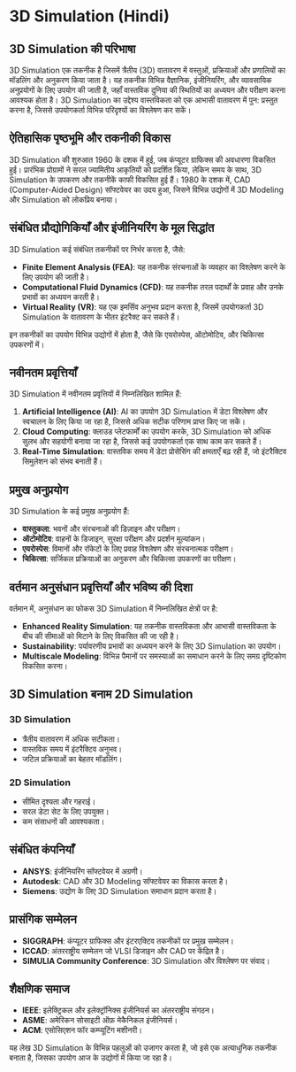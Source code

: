 # 3D Simulation (Hindi)

## 3D Simulation की परिभाषा
3D Simulation एक तकनीक है जिसमें त्रैतीय (3D) वातावरण में वस्तुओं, प्रक्रियाओं और प्रणालियों का मॉडलिंग और अनुकरण किया जाता है। यह तकनीक विभिन्न वैज्ञानिक, इंजीनियरिंग, और व्यावसायिक अनुप्रयोगों के लिए उपयोग की जाती है, जहाँ वास्तविक दुनिया की स्थितियों का अध्ययन और परीक्षण करना आवश्यक होता है। 3D Simulation का उद्देश्य वास्तविकता को एक आभासी वातावरण में पुन: प्रस्तुत करना है, जिससे उपयोगकर्ता विभिन्न परिदृश्यों का विश्लेषण कर सकें।

## ऐतिहासिक पृष्ठभूमि और तकनीकी विकास
3D Simulation की शुरुआत 1960 के दशक में हुई, जब कंप्यूटर ग्राफिक्स की अवधारणा विकसित हुई। प्रारंभिक प्रोग्रामों ने सरल ज्यामितीय आकृतियों को प्रदर्शित किया, लेकिन समय के साथ, 3D Simulation के उपकरण और तकनीकें काफी विकसित हुई हैं। 1980 के दशक में, CAD (Computer-Aided Design) सॉफ्टवेयर का उदय हुआ, जिसने विभिन्न उद्योगों में 3D Modeling और Simulation को लोकप्रिय बनाया।

## संबंधित प्रौद्योगिकियाँ और इंजीनियरिंग के मूल सिद्धांत
3D Simulation कई संबंधित तकनीकों पर निर्भर करता है, जैसे:
- **Finite Element Analysis (FEA)**: यह तकनीक संरचनाओं के व्यवहार का विश्लेषण करने के लिए उपयोग की जाती है।
- **Computational Fluid Dynamics (CFD)**: यह तकनीक तरल पदार्थों के प्रवाह और उनके प्रभावों का अध्ययन करती है।
- **Virtual Reality (VR)**: यह एक इमर्सिव अनुभव प्रदान करता है, जिसमें उपयोगकर्ता 3D Simulation के वातावरण के भीतर इंटरैक्ट कर सकते हैं।

इन तकनीकों का उपयोग विभिन्न उद्योगों में होता है, जैसे कि एयरोस्पेस, ऑटोमोटिव, और चिकित्सा उपकरणों में।

## नवीनतम प्रवृत्तियाँ
3D Simulation में नवीनतम प्रवृत्तियों में निम्नलिखित शामिल हैं:
1. **Artificial Intelligence (AI)**: AI का उपयोग 3D Simulation में डेटा विश्लेषण और स्वचालन के लिए किया जा रहा है, जिससे अधिक सटीक परिणाम प्राप्त किए जा सकें।
2. **Cloud Computing**: क्लाउड प्लेटफार्मों का उपयोग करके, 3D Simulation को अधिक सुलभ और सहयोगी बनाया जा रहा है, जिससे कई उपयोगकर्ता एक साथ काम कर सकते हैं।
3. **Real-Time Simulation**: वास्तविक समय में डेटा प्रोसेसिंग की क्षमताएँ बढ़ रही हैं, जो इंटरैक्टिव सिमुलेशन को संभव बनाती हैं।

## प्रमुख अनुप्रयोग
3D Simulation के कई प्रमुख अनुप्रयोग हैं:
- **वास्तुकला**: भवनों और संरचनाओं की डिज़ाइन और परीक्षण।
- **ऑटोमोटिव**: वाहनों के डिजाइन, सुरक्षा परीक्षण और प्रदर्शन मूल्यांकन।
- **एयरोस्पेस**: विमानों और रॉकेटों के लिए प्रवाह विश्लेषण और संरचनात्मक परीक्षण।
- **चिकित्सा**: सर्जिकल प्रक्रियाओं का अनुकरण और चिकित्सा उपकरणों का परीक्षण।

## वर्तमान अनुसंधान प्रवृत्तियाँ और भविष्य की दिशा
वर्तमान में, अनुसंधान का फोकस 3D Simulation में निम्नलिखित क्षेत्रों पर है:
- **Enhanced Reality Simulation**: यह तकनीक वास्तविकता और आभासी वास्तविकता के बीच की सीमाओं को मिटाने के लिए विकसित की जा रही है।
- **Sustainability**: पर्यावरणीय प्रभावों का अध्ययन करने के लिए 3D Simulation का उपयोग।
- **Multiscale Modeling**: विभिन्न पैमानों पर समस्याओं का समाधान करने के लिए समग्र दृष्टिकोण विकसित करना।

## 3D Simulation बनाम 2D Simulation
### 3D Simulation
- त्रैतीय वातावरण में अधिक सटीकता।
- वास्तविक समय में इंटरैक्टिव अनुभव।
- जटिल प्रक्रियाओं का बेहतर मॉडलिंग।

### 2D Simulation
- सीमित दृश्यता और गहराई।
- सरल डेटा सेट के लिए उपयुक्त।
- कम संसाधनों की आवश्यकता।

## संबंधित कंपनियाँ
- **ANSYS**: इंजीनियरिंग सॉफ्टवेयर में अग्रणी।
- **Autodesk**: CAD और 3D Modeling सॉफ्टवेयर का विकास करता है।
- **Siemens**: उद्योग के लिए 3D Simulation समाधान प्रदान करता है।

## प्रासंगिक सम्मेलन
- **SIGGRAPH**: कंप्यूटर ग्राफिक्स और इंटरएक्टिव तकनीकों पर प्रमुख सम्मेलन।
- **ICCAD**: अंतरराष्ट्रीय सम्मेलन जो VLSI डिजाइन और CAD पर केंद्रित है।
- **SIMULIA Community Conference**: 3D Simulation और विश्लेषण पर संवाद।

## शैक्षणिक समाज
- **IEEE**: इलेक्ट्रिकल और इलेक्ट्रॉनिक्स इंजीनियर्स का अंतरराष्ट्रीय संगठन।
- **ASME**: अमेरिकन सोसाइटी ऑफ़ मेकैनिकल इंजीनियर्स।
- **ACM**: एसोसिएशन फॉर कम्प्यूटिंग मशीनरी।

यह लेख 3D Simulation के विभिन्न पहलुओं को उजागर करता है, जो इसे एक अत्याधुनिक तकनीक बनाता है, जिसका उपयोग आज के उद्योगों में किया जा रहा है।